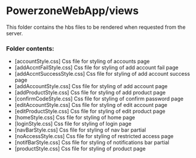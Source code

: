 # PowerzoneWebApp/views

This folder contains the hbs files to be rendered when requested from the server.

### Folder contents:
- [accountStyle.css] Css file for styling of accounts page
- [addAccntFailStyle.css] Css file for styling of add account fail page
- [addAccntSuccessStyle.css] Css file for styling of add account success page
- [addAccountStyle.css] Css file for styling of add account page
- [addProductStyle.css] Css file for styling of add product page
- [confirmCodeStyle.css] Css file for styling of confirm password page
- [editAccountStyle.css] Css file for styling of edit account page
- [editProductStyle.css] Css file for styling of edit product page
- [homeStyle.css] Css file for styling of home page
- [loginStyle.css] Css file for styling of login page
- [navBarStyle.css] Css file for styling of nav bar partial
- [noAccessStyle.css] Css file for styling of restricted access page
- [notifBarStyle.css] Css file for styling of notifications bar partial
- [productStyle.css] Css file for styling of product page


